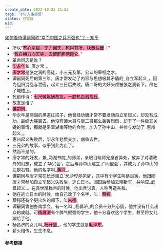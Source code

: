 ```yaml
---
create_date: 2022-10-23 21:53
tags: 'zh/人生感悟'
status: 已完成 
uid: 
---
```


[如何看待谭嗣同称“幸而中国之兵不强也”？ - 知乎](https://www.zhihu.com/question/267380471/answer/2549741043)

- 所以“<mark style="background: #FF5582A6;">有心杀贼，无力回天，死得其所，快哉快哉</mark>！”
- “<mark style="background: #FF5582A6;">我自横刀向天笑，去留肝胆两昆仑</mark>。”
- 革命同志是谁？
- <mark style="background: #FF5582A6;">毕永年</mark>和_唐才常_。
- <mark style="background: #FF5582A6;">唐才常</mark>是张之洞的高徒，小三元及第，公认的宰相之才。
- 谭嗣同死后的第三年，唐才常发动了内容与思想极其矛盾的_自立军起义_，因为组织混乱与泄密，起义三日后失败。唐二哥的大好头颅被张之洞斩下，吊在了城楼上。
- 死前作诗：<mark style="background: #FF5582A6;">七尺微躯酬故友，一腔热血溅荒丘</mark>。
- 故友是谁？
- <mark style="background: #FF5582A6;">谭嗣同</mark>。
- 毕永年是两湖的黑道扛把子，他曾经劝唐才常不要发动自立军起义，却没有成功，最终大哭离去。他没有谭大哥与唐二哥那么轰轰烈烈，却干了一件极其关键的事情，那就是带着湖南等地的会党，加入了孙中山，并参与发动了_惠州起义_。
- 惠州起义失败后，毕永年悲愤交加，病重去世。
- 三兄弟的故事，似乎到此为止了。
- 然而不是的。
- 唐才常的好友，兼_两湖书院_的师弟，亲眼目睹师兄身首异处，放弃了对清政府的幻想，成立了‘华兴会’，之后与孙中山建立了‘同盟会’，并成为了孙中山的左膀右臂。他的名字叫_<mark style="background: #FF5582A6;">黄兴</mark>_。
- 谭嗣同与唐才常在长沙建立‘_长沙时务学堂_’，其中有个学生叫蔡艮寅。他跟随唐才常参加自立军起义失败后，逃亡日本。回国后参加云南新军，并响应_武昌起义_。在袁世凯称帝的时候，他出兵讨袁。人称再造共和。
- 他在逃亡日本的时候，给自己改了个名字，叫：<mark style="background: #FF5582A6;">蔡锷</mark>。
- 蔡锷还有个更出名的部下，叫<mark style="background: #FF5582A6;">朱德</mark>。
- 谭嗣同曾创办南学会，有一名叫 _杨昌济_的会员十分热心肠，他并没有什么出众的成就。可<mark style="background: #FF5582A6;">杨昌济</mark>有个脾气倔强的学生，他十分喜欢这个学生，甚至将女儿嫁给了他。
- 杨昌济的女儿叫_<mark style="background: #FF5582A6;">杨开慧</mark>_，他的学生就是<mark style="background: #FF5582A6;">毛泽东</mark>。
- 薪火相传，生生不息。

#### 参考链接
